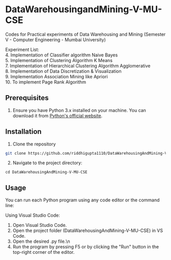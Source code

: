 # DataWarehousingandMining-V-MU-CSE
Codes for Practical experiments of Data Warehousing and Mining (Semester V - Computer Engineering - Mumbai University) 



Experiment List:<br>
4. Implementation of Classifier algorithm Naive Bayes<br>
5. Implementation of Clustering Algorithm K Means<br>
7. Implementation of Hierarchical Clustering Algorithm Agglomerative<br>
8. Implementation of Data Discretization &amp; Visualization<br>
9. Implementation Association Mining like Apriori<br>
10. To implement Page Rank Algorithm<br>

## Prerequisites

1. Ensure you have Python 3.x installed on your machine. You can download it from [Python's official website](https://www.python.org/downloads/).

## Installation
1. Clone the repository
```bash
git clone https://github.com/riddhigupta1110/DataWarehousingAndMining-V-MU-CSE.git
```
2. Navigate to the project directory:
```shell
cd DataWarehousingAndMining-V-MU-CSE
```

## Usage
You can run each Python program using any code editor or the command line:

Using Visual Studio Code:
1. Open Visual Studio Code.
2. Open the project folder (DataWarehousingAndMining-V-MU-CSE) in VS Code.
3. Open the desired .py file.\n
4. Run the program by pressing F5 or by clicking the "Run" button in the top-right corner of the editor.
